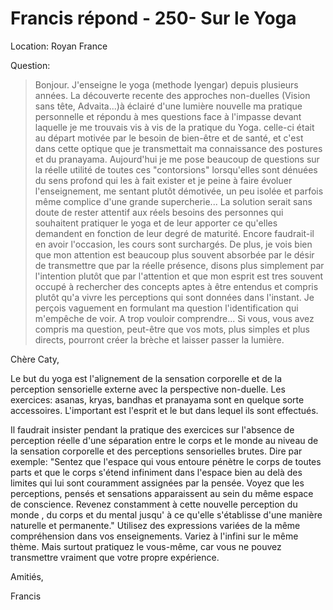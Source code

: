 # Francis répond - 250- Sur le Yoga

Location: Royan France 

Question:

>Bonjour. J'enseigne le yoga (methode Iyengar) depuis plusieurs années. La découverte recente des approches non-duelles (Vision sans tête, Advaita...)à éclairé d'une lumière nouvelle ma pratique personnelle et répondu à mes questions face à l'impasse devant laquelle je me trouvais vis à vis de la pratique du Yoga. celle-ci était au départ motivée par le besoin de bien-être et de santé, et c'est dans cette optique que je transmettait ma connaissance des postures et du pranayama. Aujourd'hui je me pose beaucoup de questions sur la réelle utilité de toutes ces "contorsions" lorsqu'elles sont dénuées du sens profond qui les à fait exister et je peine à faire évoluer l'enseignement, me sentant plutôt démotivée, un peu isolée et parfois même complice d'une grande supercherie... La solution serait sans doute de rester attentif aux réels besoins des personnes qui souhaitent pratiquer le yoga et de leur apporter ce qu'elles demandent en fonction de leur degré de maturité. Encore faudrait-il en avoir l'occasion, les cours sont surchargés. De plus, je vois bien que mon attention est beaucoup plus souvent absorbée par le désir de transmettre que par la réelle présence, disons plus simplement par l'intention plutôt que par l'attention et que mon esprit est tres souvent occupé à rechercher des concepts aptes à être entendus et compris plutôt qu'a vivre les perceptions qui sont données dans l'instant. Je perçois vaguement en formulant ma question l'identification qui m'empêche de voir. A trop vouloir comprendre... Si vous, vous avez compris ma question, peut-être que vos mots, plus simples et plus directs, pourront créer la brèche et laisser passer la lumière.

Chère Caty,

Le but du yoga est l'alignement de la sensation corporelle et de la perception sensorielle externe avec la perspective non-duelle. Les exercices: asanas, kryas, bandhas et pranayama sont en quelque sorte accessoires. L'important est l'esprit et le but dans lequel ils sont effectués.

Il faudrait insister pendant la pratique des exercices sur l'absence de perception réelle d'une séparation entre le corps et le monde au niveau de la sensation corporelle et des perceptions sensorielles brutes. Dire par exemple: "Sentez que l'espace qui vous entoure pénètre le corps de toutes parts et que le corps s'étend infiniment dans l'espace bien au delà des limites qui lui sont couramment assignées par la pensée. Voyez que les perceptions, pensés et sensations apparaissent au sein du même espace de conscience. Revenez constamment à cette nouvelle perception du monde , du corps et du mental jusqu' à ce qu'elle s'établisse d'une manière naturelle et permanente." Utilisez des expressions variées de la même compréhension dans vos enseignements. Variez à l'infini sur le même thème. Mais surtout pratiquez le vous-même, car vous ne pouvez transmettre vraiment que votre propre expérience.

Amitiés,

Francis

